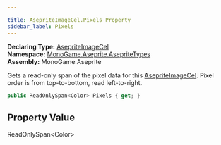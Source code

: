```yaml
---

title: AsepriteImageCel.Pixels Property
sidebar_label: Pixels
---
```

**Declaring Type:** [AsepriteImageCel](../)  
**Namespace:** [MonoGame.Aseprite.AsepriteTypes](../../)  
**Assembly:** MonoGame.Aseprite

Gets a read\-only span of the pixel data for this [AsepriteImageCel](../).  Pixel order is from  top\-to\-bottom, read left\-to\-right.

```csharp
public ReadOnlySpan<Color> Pixels { get; }
```

## Property Value

ReadOnlySpan\<Color\>


